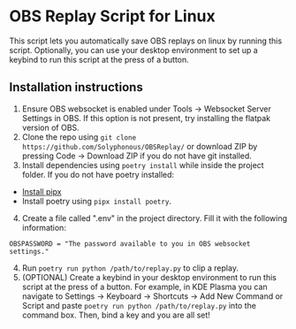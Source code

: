 # OBS Replay Script for Linux
This script lets you automatically save OBS replays on linux by running this script. Optionally, you can use your desktop environment to set up a keybind to run this script at the press of a button.

## Installation instructions
1. Ensure OBS websocket is enabled under Tools -> Websocket Server Settings in OBS. If this option is not present, try installing the flatpak version of OBS.
2. Clone the repo using `git clone https://github.com/Solyphonous/OBSReplay/` or download ZIP by pressing Code -> Download ZIP if you do not have git installed.
3. Install dependencies using `poetry install` while inside the project folder. If you do not have poetry installed:
* [Install pipx](https://pipx.pypa.io/stable/installation/)
* Install poetry using `pipx install poetry`.
4. Create a file called ".env" in the project directory. Fill it with the following information:
```
OBSPASSWORD = "The password available to you in OBS websocket settings."
```
4. Run `poetry run python /path/to/replay.py` to clip a replay.
5. (OPTIONAL) Create a keybind in your desktop environment to run this script at the press of a button. For example, in KDE Plasma you can navigate to Settings -> Keyboard -> Shortcuts -> Add New Command or Script and paste `poetry run python /path/to/replay.py` into the command box. Then, bind a key and you are all set!
